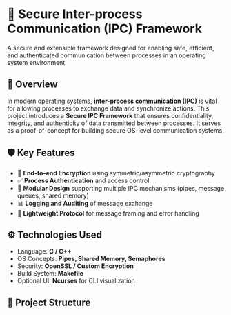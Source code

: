 
# 🔐 Secure Inter-process Communication (IPC) Framework

A secure and extensible framework designed for enabling safe, efficient, and authenticated communication between processes in an operating system environment.

## 📌 Overview

In modern operating systems, **inter-process communication (IPC)** is vital for allowing processes to exchange data and synchronize actions. This project introduces a **Secure IPC Framework** that ensures confidentiality, integrity, and authenticity of data transmitted between processes. It serves as a proof-of-concept for building secure OS-level communication systems.

## 🛡️ Key Features

- 🔐 **End-to-end Encryption** using symmetric/asymmetric cryptography
- ✅ **Process Authentication** and access control
- 🧩 **Modular Design** supporting multiple IPC mechanisms (pipes, message queues, shared memory)
- 📊 **Logging and Auditing** of message exchange
- 🚦 **Lightweight Protocol** for message framing and error handling

## ⚙️ Technologies Used

- Language: **C / C++**
- OS Concepts: **Pipes, Shared Memory, Semaphores**
- Security: **OpenSSL / Custom Encryption**
- Build System: **Makefile**
- Optional UI: **Ncurses** for CLI visualization

## 📁 Project Structure

